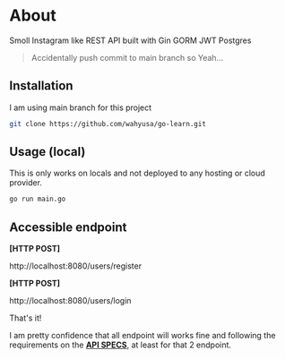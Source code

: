 # About

Smoll Instagram like REST API built with Gin GORM JWT Postgres

> Accidentally push commit to main branch so Yeah...

## Installation

I am using main branch for this project

```bash
git clone https://github.com/wahyusa/go-learn.git
```

## Usage (local)

This is only works on locals and not deployed to any hosting or cloud provider.

```bash
go run main.go
```

## Accessible endpoint

**[HTTP POST]**

http://localhost:8080/users/register

**[HTTP POST]**

http://localhost:8080/users/login

That's it!

I am pretty confidence that all endpoint will works fine and following the requirements on the **[API SPECS](https://github.com/wahyusa/go-learn/blob/main/documentation/API_specs.yaml)**, at least for that 2 endpoint.
